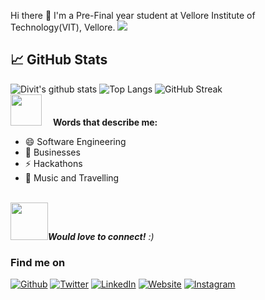 Hi there 👋
I'm a Pre-Final year student at Vellore Institute of Technology(VIT), Vellore. 
<img src="assets/code.gif" />
## &#x1f4c8; GitHub Stats
![Divit's github stats](https://github-readme-stats.vercel.app/api?username=divit-agrawal&show_icons=true&count_private=true&theme=chartreuse-dark&icon_color=00ffff)
![Top Langs](https://github-readme-stats.vercel.app/api/top-langs/?username=divit-agrawal&layout=compact&theme=chartreuse-dark&icon_color=00ffff)
![GitHub Streak](http://github-readme-streak-stats.herokuapp.com?user=divit-agrawal&theme=chartreuse-dark&currStreakNum=00ffff&currStreakLabel=00ffff&fire=orange&sideLabels=00ffff)
<br />
<img src="https://media.giphy.com/media/JRDDRW6ZluTuDhSZZJ/giphy.gif" width=50 />&emsp;
**Words that describe me:** 
- 😄 Software Engineering
- 💬 Businesses
- ⚡ Hackathons   
- 👯 Music and Travelling


<br />
<img src="https://media.giphy.com/media/LnQjpWaON8nhr21vNW/giphy.gif" width="60" /><em><b>Would love to connect!</b> :)</em>
<h3> Find me on</h3>
<a href="https://github.com/divit-agrawal" target="_blank"><img alt="Github" src="https://img.shields.io/badge/GitHub-%2312100E.svg?&style=for-the-badge&logo=Github&logoColor=white" /></a>
<a href="https://twitter.com/Divit_Agrawal_" target="_blank"><img alt="Twitter" src="https://img.shields.io/badge/twitter-%231DA1F2.svg?&style=for-the-badge&logo=twitter&logoColor=white" /></a> 
<a href="https://www.linkedin.com/in/divit-agrawal" target="_blank"><img alt="LinkedIn" src="https://img.shields.io/badge/linkedin-%230077B5.svg?&style=for-the-badge&logo=linkedin&logoColor=white" /></a>
<a href="https://divitagrawal.com" target="_blank"><img alt="Website" src="https://img.shields.io/badge/-Website-%FF69B4?style=for-the-badge" /></a>
<a href="https://instagram.com/divit_agrawal" target="_blank"><img alt="Instagram" src="https://img.shields.io/badge/instagram-%FF69B4.svg?&style=for-the-badge&logo=instagram&logoColor=white&color=cd486b" /></a>
</div>

